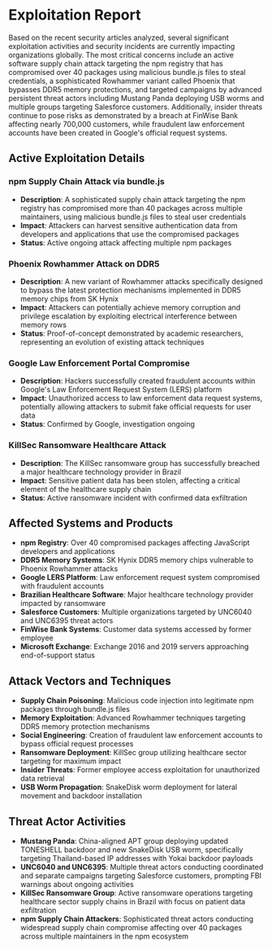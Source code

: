 # Exploitation Report

Based on the recent security articles analyzed, several significant exploitation activities and security incidents are currently impacting organizations globally. The most critical concerns include an active software supply chain attack targeting the npm registry that has compromised over 40 packages using malicious bundle.js files to steal credentials, a sophisticated Rowhammer variant called Phoenix that bypasses DDR5 memory protections, and targeted campaigns by advanced persistent threat actors including Mustang Panda deploying USB worms and multiple groups targeting Salesforce customers. Additionally, insider threats continue to pose risks as demonstrated by a breach at FinWise Bank affecting nearly 700,000 customers, while fraudulent law enforcement accounts have been created in Google's official request systems.

## Active Exploitation Details

### npm Supply Chain Attack via bundle.js
- **Description**: A sophisticated supply chain attack targeting the npm registry has compromised more than 40 packages across multiple maintainers, using malicious bundle.js files to steal user credentials
- **Impact**: Attackers can harvest sensitive authentication data from developers and applications that use the compromised packages
- **Status**: Active ongoing attack affecting multiple npm packages

### Phoenix Rowhammer Attack on DDR5
- **Description**: A new variant of Rowhammer attacks specifically designed to bypass the latest protection mechanisms implemented in DDR5 memory chips from SK Hynix
- **Impact**: Attackers can potentially achieve memory corruption and privilege escalation by exploiting electrical interference between memory rows
- **Status**: Proof-of-concept demonstrated by academic researchers, representing an evolution of existing attack techniques

### Google Law Enforcement Portal Compromise
- **Description**: Hackers successfully created fraudulent accounts within Google's Law Enforcement Request System (LERS) platform
- **Impact**: Unauthorized access to law enforcement data request systems, potentially allowing attackers to submit fake official requests for user data
- **Status**: Confirmed by Google, investigation ongoing

### KillSec Ransomware Healthcare Attack
- **Description**: The KillSec ransomware group has successfully breached a major healthcare technology provider in Brazil
- **Impact**: Sensitive patient data has been stolen, affecting a critical element of the healthcare supply chain
- **Status**: Active ransomware incident with confirmed data exfiltration

## Affected Systems and Products

- **npm Registry**: Over 40 compromised packages affecting JavaScript developers and applications
- **DDR5 Memory Systems**: SK Hynix DDR5 memory chips vulnerable to Phoenix Rowhammer attacks
- **Google LERS Platform**: Law enforcement request system compromised with fraudulent accounts
- **Brazilian Healthcare Software**: Major healthcare technology provider impacted by ransomware
- **Salesforce Customers**: Multiple organizations targeted by UNC6040 and UNC6395 threat actors
- **FinWise Bank Systems**: Customer data systems accessed by former employee
- **Microsoft Exchange**: Exchange 2016 and 2019 servers approaching end-of-support status

## Attack Vectors and Techniques

- **Supply Chain Poisoning**: Malicious code injection into legitimate npm packages through bundle.js files
- **Memory Exploitation**: Advanced Rowhammer techniques targeting DDR5 memory protection mechanisms
- **Social Engineering**: Creation of fraudulent law enforcement accounts to bypass official request processes
- **Ransomware Deployment**: KillSec group utilizing healthcare sector targeting for maximum impact
- **Insider Threats**: Former employee access exploitation for unauthorized data retrieval
- **USB Worm Propagation**: SnakeDisk worm deployment for lateral movement and backdoor installation

## Threat Actor Activities

- **Mustang Panda**: China-aligned APT group deploying updated TONESHELL backdoor and new SnakeDisk USB worm, specifically targeting Thailand-based IP addresses with Yokai backdoor payloads
- **UNC6040 and UNC6395**: Multiple threat actors conducting coordinated and separate campaigns targeting Salesforce customers, prompting FBI warnings about ongoing activities
- **KillSec Ransomware Group**: Active ransomware operations targeting healthcare sector supply chains in Brazil with focus on patient data exfiltration
- **npm Supply Chain Attackers**: Sophisticated threat actors conducting widespread supply chain compromise affecting over 40 packages across multiple maintainers in the npm ecosystem